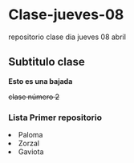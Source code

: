 # Clase-jueves-08
repositorio clase dia jueves 08 abril 

## Subtitulo clase

**Esto es una bajada**

~~clase número 2~~

### Lista Primer repositorio

<li>Paloma</li>

<li>Zorzal</li>

<li>Gaviota</li>
